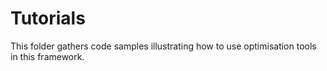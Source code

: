 Tutorials
==============================================

This folder gathers code samples illustrating how to use optimisation tools in this framework.


